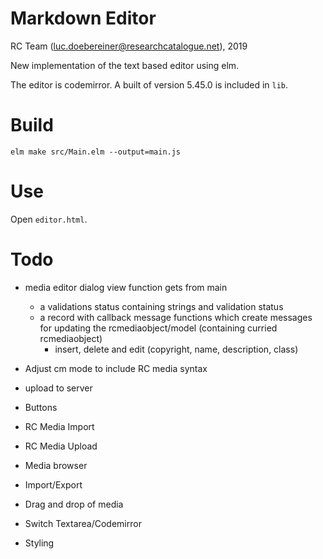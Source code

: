# Markdown Editor

RC Team (luc.doebereiner@researchcatalogue.net), 2019

New implementation of the text based editor using elm.

The editor is codemirror. A built of version 5.45.0 is included in `lib`.

# Build

```
elm make src/Main.elm --output=main.js
```


# Use

Open `editor.html`.


# Todo

- media editor dialog view function gets from main
  - a validations status containing strings and validation status
  - a record with callback message functions which create messages for updating the rcmediaobject/model
    (containing curried rcmediaobject)
    - insert, delete and edit (copyright, name, description, class)

- Adjust cm mode to include RC media syntax
- upload to server
- Buttons
- RC Media Import
- RC Media Upload
- Media browser
- Import/Export
- Drag and drop of media
- Switch Textarea/Codemirror
- Styling
